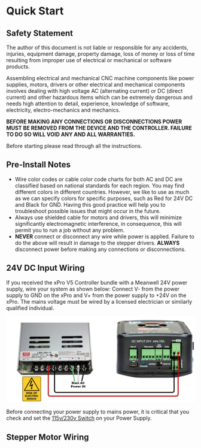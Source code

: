 
# Quick Start

## Safety Statement

The author of this document is not liable or responsible for any accidents, injuries, equipment damage, property damage, loss of money or loss of time resulting from improper use of electrical or mechanical or software products.

Assembling electrical and mechanical CNC machine components like power supplies, motors, drivers or other electrical and mechanical components involves dealing with high voltage AC (alternating current) or DC (direct current) and other hazardous items which can be extremely dangerous and needs high attention to detail, experience, knowledge of software, electricity, electro-mechanics and mechanics.

**BEFORE MAKING ANY CONNECTIONS OR DISCONNECTIONS POWER MUST BE REMOVED FROM THE DEVICE AND THE CONTROLLER. FAILURE TO DO SO WILL VOID ANY AND ALL WARRANTIES.**

Before starting please read through all the instructions.

## Pre-Install Notes

- Wire color codes or cable color code charts for both AC and DC are classified based on national standards for each region. You may find different colors in different countries. However, we like to use as much as we can specify colors for specific purposes, such as Red for 24V DC and Black for GND. Having this good practice will help you to troubleshoot possible issues that might occur in the future.
- Always use shielded cable for motors and drivers, this will minimize significantly electromagnetic interference, in consequence, this will permit you to run a job without any problem.
- **NEVER** connect or disconnect any wire while power is applied. Failure to do the above will result in damage to the stepper drivers. **ALWAYS** disconnect power before making any connections or disconnections.

## 24V DC Input Wiring

If you received the xPro V5 Controller bundle with a Meanwell 24V power supply, wire your system as shown below: Connect V- from the power supply to GND on the xPro and V+ from the power supply to +24V on the xPro. The mains voltage must be wired by a licensed electrician or similarly qualified individual.

![Meanwell power supply connected to XproV5](/assets/images/meanwell.jpg)

Before connecting your power supply to mains power, it is critical that you check and set the [115v/230v Switch](https://i.stack.imgur.com/zWdO5.jpg) on your Power Supply.

## Stepper Motor Wiring

